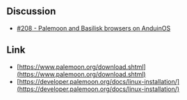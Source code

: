 

## Discussion

* [#208 - Palemoon and Basilisk browsers on AnduinOS](https://github.com/Anduin2017/AnduinOS/discussions/208)




## Link

* [https://www.palemoon.org/download.shtml](https://www.palemoon.org/download.shtml)
* [https://developer.palemoon.org/docs/linux-installation/](https://developer.palemoon.org/docs/linux-installation/)
